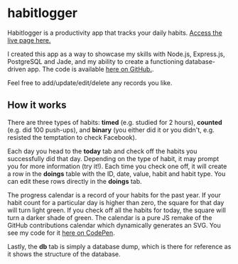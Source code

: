 # habitlogger

Habitlogger is a productivity app that tracks your daily habits. [Access the live page here.](http://habitlogger.herokuapp.com)

I created this app as a way to showcase my skills with Node.js, Express.js, PostgreSQL and Jade, and my ability to create a functioning database-driven app. The code is available [here on GitHub.](https://github.com/sebpearce/habitlogger).

Feel free to add/update/edit/delete any records you like.

## How it works

There are three types of habits: **timed** (e.g. studied for 2 hours), **counted** (e.g. did 100 push-ups), and **binary** (you either did it or you didn't, e.g. resisted the temptation to check Facebook).

Each day you head to the **today** tab and check off the habits you successfully did that day. Depending on the type of habit, it may prompt you for more information (try it!). Each time you check one off, it will create a row in the **doings** table with the ID, date, value, habit and habit type. You can edit these rows directly in the **doings** tab.

The progress calendar is a record of your habits for the past year. If your habit count for a particular day is higher than zero, the square for that day will turn light green. If you check off all the habits for today, the square will turn a darker shade of green. The calendar is a pure JS remake of the GitHub contributions calendar which dynamically generates an SVG. You see my code for it [here on CodePen](http://codepen.io/sebpearce/pen/yeVrJz).

Lastly, the **db** tab is simply a database dump, which is there for reference as it shows the structure of the database.
